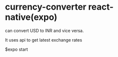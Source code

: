 # currency-converter react-native(expo)

can convert USD to INR and vice versa.

It uses api to get latest exchange rates


$expo start 
